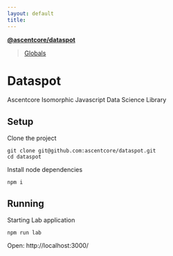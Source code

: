 ```yaml
---
layout: default
title: 
---
```


**[@ascentcore/dataspot](README.md)**

> [Globals](globals.md)

# Dataspot
Ascentcore Isomorphic Javascript Data Science Library

## Setup

Clone the project
```
git clone git@github.com:ascentcore/dataspot.git
cd dataspot
```

Install node dependencies
```
npm i
```

## Running

Starting Lab application
```
npm run lab
```

Open: http://localhost:3000/
